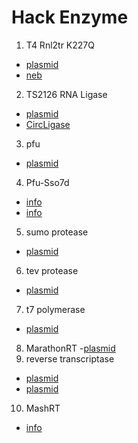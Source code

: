 # Hack Enzyme
1. T4 Rnl2tr K227Q
  - [plasmid](https://www.addgene.org/14072/)
  - [neb](https://www.neb.com/products/m0351-t4-rna-ligase-2-truncated-k227q#Product%20Information)
2. TS2126 RNA Ligase
  - [plasmid](https://www.addgene.org/119941/)
  - [CircLigase](https://www.lucigen.com/CircLigase-II-ssDNA-Ligase/)
3. pfu
  - [plasmid](https://www.addgene.org/12509/)
4. Pfu-Sso7d
  - [info](https://barricklab.org/twiki/bin/view/Lab/ProtocolsReagentsPfuSso7d)
  - [info](https://pipettejockey.com/2017/08/18/purifying-commonly-used-enzymes-homebrew-phusion/)
5. sumo protease
  - [plasmid](https://www.addgene.org/64697/)
6. tev protease
  - [plasmid](https://www.addgene.org/8827/)
7. t7 polymerase
  - [plasmid](https://www.addgene.org/59926/)
8. MarathonRT
  -[plasmid](https://www.addgene.org/109029/)
9. reverse transcriptase
  - [plasmid](https://www.addgene.org/165556/)
  - [plasmid](https://www.addgene.org/165546/)
10. MashRT
  - [info](https://pipettejockey.com/2018/09/06/mashup-rt-purify-your-own-reverse-transcriptase-beta-testing-phase/)